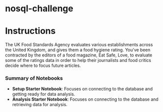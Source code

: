 # nosql-challenge

# Instructions 

The UK Food Standards Agency evaluates various establishments across the United Kingdom, and gives them a food hygiene rating. You've been contracted by the editors of a food magazine, Eat Safe, Love, to evaluate some of the ratings data in order to help their journalists and food critics decide where to focus future articles.

### Summary of Notebooks

- **Setup Starter Notebook**: Focuses on connecting to the database and getting ready for data analysis.
- **Analysis Starter Notebook**: Focuses on connecting to the database and retrieving data for analysis.

